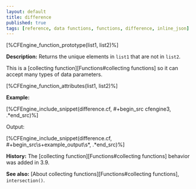 ```yaml
---
layout: default
title: difference
published: true
tags: [reference, data functions, functions, difference, inline_json]
---
```


[%CFEngine_function_prototype(list1, list2)%]

**Description:** Returns the unique elements in `list1` that are not in
`list2`.

This is a [collecting function][Functions#collecting functions] so it can accept many types of data parameters.

[%CFEngine_function_attributes(list1, list2)%]

**Example:**

[%CFEngine_include_snippet(difference.cf, #\+begin_src cfengine3, .*end_src)%]

Output:

[%CFEngine_include_snippet(difference.cf, #\+begin_src\s+example_output\s*, .*end_src)%]

**History:** The [collecting function][Functions#collecting functions] behavior was added in 3.9.

**See also:** [About collecting functions][Functions#collecting functions], `intersection()`.
